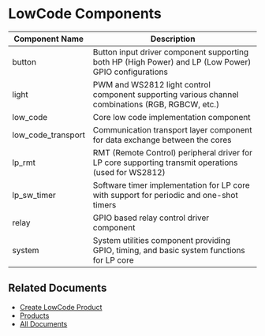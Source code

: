 # LowCode Components

| Component Name          | Description                                                                                                  |
|-------------------------|--------------------------------------------------------------------------------------------------------------|
| button                  | Button input driver component supporting both HP (High Power) and LP (Low Power) GPIO configurations         |
| light                   | PWM and WS2812 light control component supporting various channel combinations (RGB, RGBCW, etc.)            |
| low_code                | Core low code implementation component                                                                       |
| low_code_transport      | Communication transport layer component for data exchange between the cores                                  |
| lp_rmt                  | RMT (Remote Control) peripheral driver for LP core supporting transmit operations (used for WS2812)          |
| lp_sw_timer             | Software timer implementation for LP core with support for periodic and one-shot timers                      |
| relay                   | GPIO based relay control driver component                                                                    |
| system                  | System utilities component providing GPIO, timing, and basic system functions for LP core                    |

## Related Documents

* [Create LowCode Product](../docs/create_product.md)
* [Products](../products/README.md)
* [All Documents](../docs/all_documents.md)
